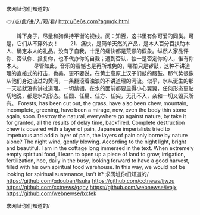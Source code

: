 
求网址你们知道的/




👉/点/此/进/入/观/看/ http://6e6s.com?agmqk.html




　　蹲下身子，尽量和狗保持平衡的视线。问：知否，这书里有你可爱的同类。可是，它们从不穿外衣！
　　21、痛快，是简单天然的产品，是本人百分百扶助本人、确定本人的礼品。没有了自我，十足的痛快都是荒谬的假象。纵然人家品评你、否认你、报复你，也不代办你的自我；遭到否认，独一是否定你的人，惟有你本人。
　　尽管如此，音乐的震憾也是再所难免的，哪怕只是锣鼓，这种不讲道理的直接式的打击，也美。更不要说，在黄土高原上汉子们敲的腰鼓。那气势很像从他们身边流过的黄河，一条翻滚着浊浪的不讲道理的河流。似乎，水从诞生的那一天起就没有讲过道理。一切禁锢，在水的面前都要显得小心翼翼，任何形态更贴切地说，都是水的形态。任圆、任扁、任方、任尖，无孔不入，亲和一切又毁灭所有。
Forests, has been cut out, the grass, have also been chew, mountain, incomplete, greening, have been a mirage, now, even the body thin stone again, soon.
Destroy the natural, everywhere go against nature, by take it for granted, all the results of delay time, backfired.
Complete destruction chew is covered with a layer of pain, Japanese imperialists tried to impetuous and add a layer of pain, the layers of pain only borne by nature alone?
The night wind, gently blowing.
According to the night light, bright and beautiful.
I am in the cottage long immersed in the text.
When extremely empty spiritual food, I learn to open up a piece of land to grow, irrigation, fertilization, hoe, daily in the busy, looking forward to have a good harvest, filled with his own spiritual food warehouse.
In this way, we would not be looking for spiritual sustenance, isn't it?
求网址你们知道的/ https://github.com/qdouban/fsuka
https://github.com/cctnews/ljwzu
https://github.com/cctnews/gqhy
https://github.com/webnewse/ivajx
https://github.com/webnewse/lxcfek





求网址你们知道的/
